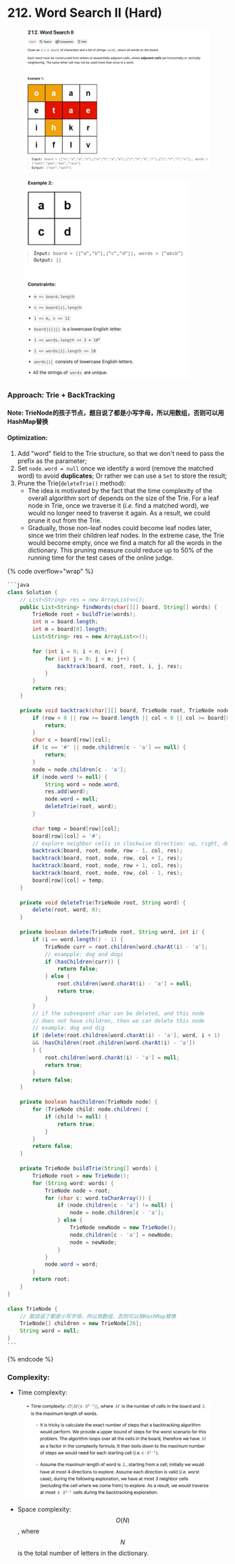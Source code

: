 # 212. Word Search II (Hard)

<figure><img src="../../../.gitbook/assets/image (13) (1).png" alt=""><figcaption></figcaption></figure>

<figure><img src="../../../.gitbook/assets/image (1) (1) (1) (1) (1) (1) (1) (1).png" alt="" width="375"><figcaption></figcaption></figure>

### Approach: Trie + BackTracking

#### Note: TrieNode的孩子节点，题目说了都是小写字母，所以用数组，否则可以用HashMap替换

#### Optimization:

1. Add "word" field to the Trie structure, so that we don't need to pass the prefix as the parameter;
2. Set `node.word = null` once we identify a word (remove the matched word) to avoid **duplicates**; Or rather we can use a `Set` to store the result;
3. Prune the Trie(`deleteTrie()` method):
   * The idea is motivated by the fact that the time complexity of the overall algorithm sort of depends on the size of the Trie. For a leaf node in Trie, once we traverse it (_i.e._ find a matched word), we would no longer need to traverse it again. As a result, we could prune it out from the Trie.
   * Gradually, those non-leaf nodes could become leaf nodes later, since we trim their children leaf nodes. In the extreme case, the Trie would become empty, once we find a match for all the words in the dictionary. This pruning measure could reduce up to 50% of the running time for the test cases of the online judge.

{% code overflow="wrap" %}
````java
```java
class Solution {
    // List<String> res = new ArrayList<>();
    public List<String> findWords(char[][] board, String[] words) {
        TrieNode root = buildTrie(words);
        int n = board.length;
        int m = board[0].length;
        List<String> res = new ArrayList<>();

        for (int i = 0; i < n; i++) {
            for (int j = 0; j < m; j++) {
                backtrack(board, root, root, i, j, res);
            }
        }
        return res;
    }

    private void backtrack(char[][] board, TrieNode root, TrieNode node, int row, int col, List<String> res) {
        if (row < 0 || row >= board.length || col < 0 || col >= board[0].length) {
            return;
        }
        char c = board[row][col];
        if (c == '#' || node.children[c - 'a'] == null) {
            return;
        }
        node = node.children[c - 'a'];
        if (node.word != null) {
            String word = node.word;
            res.add(word);
            node.word = null;
            deleteTrie(root, word);
        }

        char temp = board[row][col];
        board[row][col] = '#';
        // explore neighbor cells in clockwise direction: up, right, down, left
        backtrack(board, root, node, row - 1, col, res);
        backtrack(board, root, node, row, col + 1, res);
        backtrack(board, root, node, row + 1, col, res);
        backtrack(board, root, node, row, col - 1, res);
        board[row][col] = temp;
    }

    private void deleteTrie(TrieNode root, String word) {
        delete(root, word, 0);
    }

    private boolean delete(TrieNode root, String word, int i) {
        if (i == word.length() - 1) {
            TrieNode curr = root.children[word.charAt(i) - 'a'];
            // exampple: dog and dogs
            if (hasChildren(curr)) {
                return false;
            } else {
                root.children[word.charAt(i) - 'a'] = null;
                return true;
            }
        }
        // if the subsequent char can be deleted, and this node
        // does not have children, then we can delete this node
        // example: dog and dig
        if (delete(root.children[word.charAt(i) - 'a'], word, i + 1)
        && !hasChildren(root.children[word.charAt(i) - 'a'])
        ) {
            root.children[word.charAt(i) - 'a'] = null;
            return true;
        } 
        return false;
    }

    private boolean hasChildren(TrieNode node) {
        for (TrieNode child: node.children) {
            if (child != null) {
                return true;
            }
        }
        return false;
    }

    private TrieNode buildTrie(String[] words) {
        TrieNode root = new TrieNode();
        for (String word: words) {
            TrieNode node = root;
            for (char c: word.toCharArray()) {
                if (node.children[c - 'a'] != null) {
                    node = node.children[c - 'a'];
                } else {
                    TrieNode newNode = new TrieNode();
                    node.children[c - 'a'] = newNode;
                    node = newNode;
                }
            }
            node.word = word;
        }
        return root;
    }
}

class TrieNode {
    // 题目说了都是小写字母，所以用数组，否则可以用HashMap替换
    TrieNode[] children = new TrieNode[26];
    String word = null;
}
```
````
{% endcode %}

### Complexity:

* Time complexity:

<figure><img src="../../../.gitbook/assets/image (12) (1).png" alt="" width="563"><figcaption></figcaption></figure>

* Space complexity:$$O(N)$$, where $$N$$ is the total number of letters in the dictionary.
